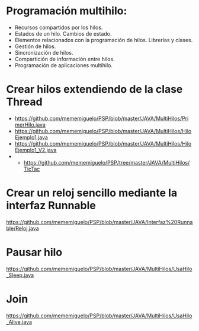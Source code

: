 # Programación multihilo:
 -	Recursos compartidos por los hilos.
 -	Estados de un hilo. Cambios de estado.
 -	Elementos relacionados con la programación de hilos. Librerías y clases.
 -	Gestión de hilos.
 -	Sincronización de hilos.
 -	Compartición de información entre hilos.
 -	Programación de aplicaciones multihilo.

# Crear hilos extendiendo de la clase Thread
* https://github.com/mememiguelo/PSP/blob/master/JAVA/MultiHilos/PrimerHilo.java
* https://github.com/mememiguelo/PSP/blob/master/JAVA/MultiHilos/HiloEjemplo1.java
* https://github.com/mememiguelo/PSP/blob/master/JAVA/MultiHilos/HiloEjemplo1_V2.java
* * https://github.com/mememiguelo/PSP/tree/master/JAVA/MultiHilos/TicTac

# Crear un reloj sencillo mediante la interfaz Runnable
https://github.com/mememiguelo/PSP/blob/master/JAVA/Interfaz%20Runnable/Reloj.java

# Pausar hilo
https://github.com/mememiguelo/PSP/blob/master/JAVA/MultiHilos/UsaHilo_Sleep.java

# Join
https://github.com/mememiguelo/PSP/blob/master/JAVA/MultiHilos/UsaHilo_Alive.java
